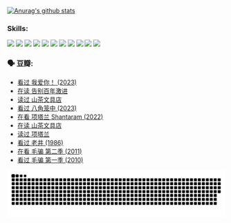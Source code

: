 
[![Anurag's github stats](https://github-readme-stats.vercel.app/api?username=w940853815)](https://github.com/anuraghazra/github-readme-stats)

### Skills:

<code><img height="32" src="https://cdn.jsdelivr.net/npm/simple-icons@v5/icons/python.svg"></code>
<code><img height="32" src="https://cdn.jsdelivr.net/npm/simple-icons@v5/icons/javascript.svg"></code>
<code><img height="32" src="https://cdn.jsdelivr.net/npm/simple-icons@v5/icons/django.svg"></code>
<code><img height="32" src="https://cdn.jsdelivr.net/npm/simple-icons@v5/icons/flask.svg"></code>
<code><img height="32" src="https://cdn.jsdelivr.net/npm/simple-icons@v5/icons/vuetify.svg"></code>
<code><img height="32" src="https://cdn.jsdelivr.net/npm/simple-icons@v5/icons/git.svg"></code>
<code><img height="32" src="https://cdn.jsdelivr.net/npm/simple-icons@v5/icons/docker.svg"></code>
<code><img height="32" src="https://cdn.jsdelivr.net/npm/simple-icons@v5/icons/postgresql.svg"></code>
<code><img height="32" src="https://cdn.jsdelivr.net/npm/simple-icons@v5/icons/elasticsearch.svg"></code>
<code><img height="32" src="https://cdn.jsdelivr.net/npm/simple-icons@v5/icons/macos.svg"></code>
<code><img height="32" src="https://cdn.jsdelivr.net/npm/simple-icons@v5/icons/linux.svg"></code>

### 🗣 豆瓣:

<!-- DOUBAN-ACTIVITIES:START -->
- [看过 我爱你！‎ (2023)](https://www.douban.com/people/136069238/status/4385556252/?_i=96076501)
- [在读 告别百年激进](https://www.douban.com/people/136069238/status/4374953075/?_i=96076501)
- [读过 山茶文具店](https://www.douban.com/people/136069238/status/4374952154/?_i=96076501)
- [看过 八角笼中‎ (2023)](https://www.douban.com/people/136069238/status/4367541707/?_i=96076501)
- [在看 项塔兰 Shantaram‎ (2022)](https://www.douban.com/people/136069238/status/4365497032/?_i=96076501)
- [在读 山茶文具店](https://www.douban.com/people/136069238/status/4364620725/?_i=96076501)
- [读过 项塔兰](https://www.douban.com/people/136069238/status/4364620288/?_i=96076501)
- [看过 老井‎ (1986)](https://www.douban.com/people/136069238/status/4362366672/?_i=96076501)
- [在看 毛骗 第二季‎ (2011)](https://www.douban.com/people/136069238/status/4355752869/?_i=96076501)
- [看过 毛骗 第一季‎ (2010)](https://www.douban.com/people/136069238/status/4355752667/?_i=96076501)
<!-- DOUBAN-ACTIVITIES:END -->


![Snake animation](https://raw.githubusercontent.com/w940853815/w940853815/output/github-contribution-grid-snake.svg)

<!--
**w940853815/w940853815** is a ✨ _special_ ✨ repository because its `README.md` (this file) appears on your GitHub profile.

Here are some ideas to get you started:

- 🔭 I’m currently working on ...
- 🌱 I’m currently learning ...
- 👯 I’m looking to collaborate on ...
- 🤔 I’m looking for help with ...
- 💬 Ask me about ...
- 📫 How to reach me: ...
- 😄 Pronouns: ...
- ⚡ Fun fact: ...
-->
